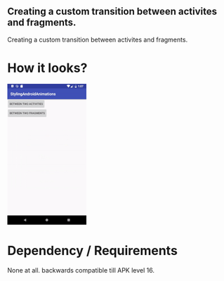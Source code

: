 ## Creating a custom transition between activites and fragments.

Creating a custom transition between activites and fragments.


# How it looks?
![alt text](https://github.com/sahilpatel14/StylingAndroidAnimations/blob/simple-animation-part-1/simple-animation-part-1.gif)

# Dependency / Requirements

None at all. backwards compatible till APK level 16.
